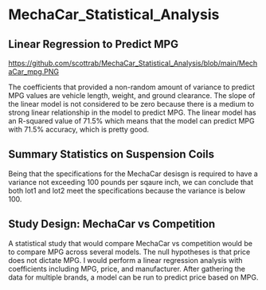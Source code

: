 # MechaCar_Statistical_Analysis

## Linear Regression to Predict MPG
https://github.com/scottrab/MechaCar_Statistical_Analysis/blob/main/MechaCar_mpg.PNG

The coefficients that provided a non-random amount of variance to predict MPG values are vehicle length, weight, and ground clearance. 
The slope of the linear model is not considered to be zero because there is a medium to strong linear relationship in the model to predict MPG.
The linear model has an R-squared value of 71.5% which means that the model can predict MPG with 71.5% accuracy, which is pretty good.


## Summary Statistics on Suspension Coils

Being that the specifications for the MechaCar desisgn is required to have a variance not exceeding 100 pounds per sqaure inch, we can conclude that both lot1 and lot2 meet the specifications because the variance is below 100.  

## Study Design: MechaCar vs Competition
A statistical study that would compare MechaCar vs competition would be to compare MPG across several models.  The null hypotheses is that price does not dictate MPG. I would perform a linear regression analysis with coefficients including MPG, price, and manufacturer.  After gathering the data for multiple brands, a model can be run to predict price based on MPG.
